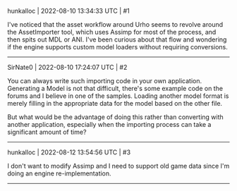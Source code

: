 hunkalloc | 2022-08-10 13:34:33 UTC | #1

I've noticed that the asset workflow around Urho seems to revolve around the AssetImporter tool, which uses Assimp for most of the process, and then spits out MDL or ANI. I've been curious about that flow and wondering if the engine supports custom model loaders without requiring conversions.

-------------------------

SirNate0 | 2022-08-10 17:24:07 UTC | #2

You can always write such importing code in your own application. Generating a Model is not that difficult, there's some example code on the forums and I believe in one of the samples. Loading another model format is merely filling in the appropriate data for the model based on the other file.

But what would be the advantage of doing this rather than converting with another application, especially when the importing process can take a significant amount of time?

-------------------------

hunkalloc | 2022-08-12 13:54:56 UTC | #3

I don't want to modify Assimp and I need to support old game data since I'm doing an engine re-implementation.

-------------------------

